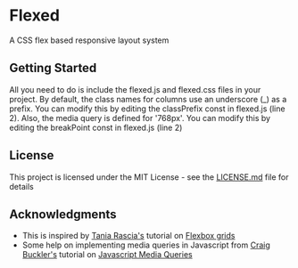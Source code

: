 # Flexed
A CSS flex based responsive layout system

## Getting Started

All you need to do is include the flexed.js and flexed.css files in your project.
By default, the class names for columns use an underscore (_) as a prefix. 
You can modify this by editing the classPrefix const in flexed.js (line 2).
Also, the media query is defined for '768px'. 
You can modify this by editing the breakPoint const in flexed.js (line 2)

## License

This project is licensed under the MIT License - see the [LICENSE.md](LICENSE.md) file for details

## Acknowledgments

* This is inspired by [Tania Rascia's](https://github.com/taniarascia) tutorial on [Flexbox grids](https://www.taniarascia.com/easiest-flex-grid-ever/) 
* Some help on implementing media queries in Javascript from [Craig Buckler's](https://github.com/craigbuckler) tutorial on [Javascript Media Queries](https://www.sitepoint.com/javascript-media-queries/)
